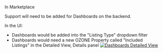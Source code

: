 In Marketplace

Support will need to be added for Dashboards on the backend.

In the UI:
* Dashboards would be added into the "Listing Type" dropdown filter
* Dashboards would need a new OZONE Property called "Included Listings" in the Detailed View, Details panel
[![Dashboards Detailed View](https://raw.githubusercontent.com/ozone-development/ozp-documentation/master/mockups/marketplace/MP_DetailedView_Dashboard.png)](https://raw.githubusercontent.com/ozone-development/ozp-documentation/master/mockups/marketplace/MP_DetailedView_Dashboard.png)